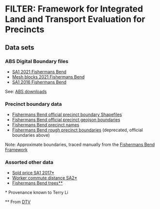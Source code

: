 # FILTER: Framework for Integrated Land and Transport Evaluation for Precincts
## Data sets
### ABS Digital Boundary files
- [SA1 2021 Fishermans Bend](data/fb-sa1-2021-WGS84.geojson)
- [Mesh blocks 2021 Fishermans Bend](data/fb-mb-2021-WGS84.geojson)
- [SA1 2016 Fishermans Bend](data/fb-sa1-2016-WGS84.geojson)

See: [ABS downloads](https://www.abs.gov.au/statistics/standards/australian-statistical-geography-standard-asgs-edition-3/jul2021-jun2026/access-and-downloads/allocation-files)

### Precinct boundary data
- [Fishermans Bend official precinct boundary Shapefiles](data/PrecinctShapefiles)
- [Fishermans Bend official precinct geojson boundaries](data/fb-precincts-official.geojson)
- [Fishermans Bend precinct names](data/fb-precincts-labels.geojson)
- [Fishermans Bend rough precinct boundaries](data/fb-precincts.geojson) (deprecated, official boundaries above)

Note: Approximate boundaries, traced manually from the [Fishermans Bend Framework](https://www.fishermansbend.vic.gov.au/__data/assets/pdf_file/0020/35093/Fishermans-Bend-Framework.pdf)

### Assorted other data
- [Sold price SA1 2017\*](data/fb-sold-price-sa1-2017-WGS84.geojson)
- [Worker commute distance SA2\*](data/fb-worker-commute-distance-sa2-WGS84.geojson)
- [Fishermans Bend trees\**](<data/Fishermans Bend Trees.geojson>)

\* Provenance known to Terry Li 

\*\* From [DTV](https://digitaltwin.vic.gov.au/portals/44/map/?share=84f96b88-3dd4-4874-922d-9a22854cfbf9)